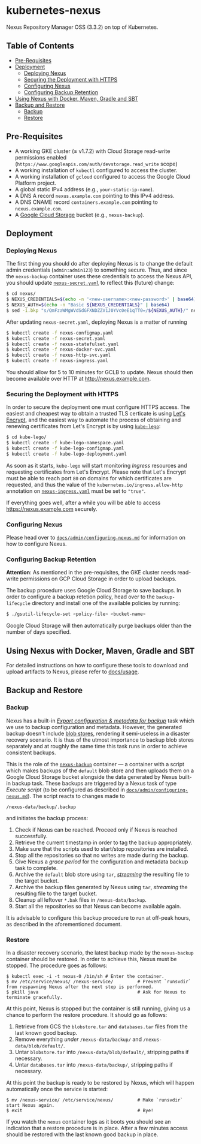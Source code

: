 # kubernetes-nexus

Nexus Repository Manager OSS (3.3.2) on top of Kubernetes.

## Table of Contents

* [Pre-Requisites](#pre-requisites)
* [Deployment](#deployment)
  * [Deploying Nexus](#deploying-nexus)
  * [Securing the Deployment with HTTPS](#securing-the-deployment-with-https)
  * [Configuring Nexus](#configuring-nexus)
  * [Configuring Backup Retention](#configuring-backup-retention)
* [Using Nexus with Docker, Maven, Gradle and SBT](#using-nexus-with-docker-maven-gradle-and-sbt)
* [Backup and Restore](#backup-and-restore)
  * [Backup](#backup)
  * [Restore](#restore)

## Pre-Requisites

* A working GKE cluster (≥ v1.7.2) with Cloud Storage read-write
  permissions enabled (`https://www.googleapis.com/auth/devstorage.read_write` scope)
* A working installation of `kubectl` configured to access the
  cluster.
* A working installation of `gcloud` configured to access the Google Cloud
  Platform project.
* A global static IPv4 address (e.g., `your-static-ip-name`).
* A DNS A record `nexus.example.com` pointing to this IPv4 address.
* A DNS CNAME record `containers.example.com` pointing to
  `nexus.example.com`.
* A [Google Cloud Storage](https://cloud.google.com/storage/) bucket (e.g.,
  `nexus-backup`).

## Deployment

### Deploying Nexus

The first thing you should do after deploying Nexus is to change the default
admin credentials (`admin:admin123`) to something secure. Thus, and since the
`nexus-backup` container uses these credentials to access the Nexus API, you
should update
[`nexus-secret.yaml`](kubernetes/nexus-secret.yaml)
to reflect this (future) change:

```bash
$ cd nexus/
$ NEXUS_CREDENTIALS=$(echo -n '<new-username>:<new-password>' | base64)
$ NEXUS_AUTH=$(echo -n "Basic ${NEXUS_CREDENTIALS}" | base64)
$ sed -i.bkp "s/QmFzaWMgWVdSdGFXNDZZV1J0YVc0eE1qTT0=/${NEXUS_AUTH}/" nexus-secret.yaml
```

After updating `nexus-secret.yaml`, deploying Nexus is a matter of running

```bash
$ kubectl create -f nexus-configmap.yaml
$ kubectl create -f nexus-secret.yaml
$ kubectl create -f nexus-statefulset.yaml
$ kubectl create -f nexus-docker-svc.yaml
$ kubectl create -f nexus-http-svc.yaml
$ kubectl create -f nexus-ingress.yaml
```

You should allow for 5 to 10 minutes for GCLB to update. Nexus should then
become available over HTTP at http://nexus.example.com.

### Securing the Deployment with HTTPS

In order to secure the deployment one must configure HTTPS access. The easiest
and cheapest way to obtain a trusted TLS certicate is using
[Let's Encrypt](https://letsencrypt.org/), and the easiest way to automate the
process of obtaining and renewing certificates from Let's Encrypt is by using
[`kube-lego`](https://github.com/jetstack/kube-lego):

```bash
$ cd kube-lego/
$ kubectl create -f kube-lego-namespace.yaml
$ kubectl create -f kube-lego-configmap.yaml
$ kubectl create -f kube-lego-deployment.yaml
```

As soon as it starts, `kube-lego` will start monitoring _Ingress_ resources and
requesting certificates from Let's Encrypt. Please note that Let's Encrypt must
be able to reach port `80` on domains for which certificates are requested, and
thus the value of the `kubernetes.io/ingress.allow-http` annotation on
[`nexus-ingress.yaml`](kubernetes/nexus-ingress.yaml)
must be set to `"true"`.

If everything goes well, after a while you will
be able to access https://nexus.example.com securely.

### Configuring Nexus

Please head over to
[`docs/admin/configuring-nexus.md`](docs/admin/configuring-nexus.md)
for information on how to configure Nexus.

### Configuring Backup Retention

**Attention**: As mentioned in the pre-requisites, the GKE cluster needs read-write
permissions on GCP Cloud Storage in order to upload backups.

The backup procedure uses Google Cloud Storage to save backups. In order to
configure a backup retetion policy, head over to the `backup-lifecycle`
directory and install one of the available policies by running:

```bash
$ ./gsutil-lifecycle-set <policy-file> <bucket-name>
```

Google Cloud Storage will then automatically purge backups older than the number
of days specified.

## Using Nexus with Docker, Maven, Gradle and SBT

For detailed instructions on how to configure these tools to download and upload
artifacts to Nexus, please refer to
[docs/usage](docs/usage/).

## Backup and Restore

### Backup

Nexus has a built-in
[_Export configuration & metadata for backup_](http://books.sonatype.com/nexus-book/3.3/reference/backup.html#backup-task)
task which we use to backup configuration and metadata. However, the generated
backup doesn't include
[blob stores](http://books.sonatype.com/nexus-book/3.3/reference/admin.html#admin-repository-blobstores),
rendering it semi-useless in a disaster recovery scenario. It is thus of the
utmost importance to backup blob stores separately and at roughly the same time
this task runs in order to achieve consistent backups.

This is the role of the
[`nexus-backup`](https://github.com/travelaudience/docker-nexus-backup)
container — a container with a script which makes backups of the `default`
blob store and then uploads them on a Google Cloud Storage bucket alongside the
data generated by Nexus built-in backup task. These backups are triggered by
a Nexus task of type _Execute script_ (to be configured as described in
[`docs/admin/configuring-nexus.md`](docs/admin/configuring-nexus.md)).
The script reacts to changes made to

```
/nexus-data/backup/.backup
```

and initiates the backup process:

1. Check if Nexus can be reached. Proceed only if Nexus is reached successfully.
1. Retrieve the current timestamp in order to tag the backup appropriately.
1. Make sure that the scripts used to start/stop repositories are installed.
1. Stop all the repositories so that no writes are made during the backup.
1. Give Nexus a _grace period_ for the configuration and metadata backup task to
   complete.
1. Archive the `default` blob store using `tar`,
   [_streaming_](https://cloud.google.com/storage/docs/streaming) the resulting
   file to the target bucket.
1. Archive the backup files generated by Nexus using `tar`, _streaming_ the
   resulting file to the target bucket.
1. Cleanup all leftover `*.bak` files in `/nexus-data/backup`.
1. Start all the repositories so that Nexus can become available again.

It is advisable to configure this backup procedure to run at off-peak hours, as
described in the aforementioned document.

### Restore

In a disaster recovery scenario, the latest backup made by the `nexus-backup`
container should be restored. In order to achieve this, Nexus must be stopped.
The procedure goes as follows:

```
$ kubectl exec -i -t nexus-0 /bin/sh # Enter the container.
$ mv /etc/service/nexus/ /nexus-service/         # Prevent `runsvdir` from respawning Nexus after the next step is performed.
$ pkill java                                     # Ask for Nexus to terminate gracefully.
```

At this point, Nexus is stopped but the container is still running, giving us a
chance to perform the restore procedure. It should go as follows:

1. Retrieve from GCS the `blobstore.tar` and `databases.tar` files
   from the last known good backup.
1. Remove everything _under_ `/nexus-data/backup/` and
   `/nexus-data/blob/default/`.
1. Untar `blobstore.tar` into `/nexus-data/blob/default/`, stripping paths if
   necessary.
1. Untar `databases.tar` into `/nexus-data/backup/`, stripping paths if
   necessary.

At this point the backup is ready to be restored by Nexus, which will happen
automatically once the service is started:

```
$ mv /nexus-service/ /etc/service/nexus/         # Make `runsvdir` start Nexus again.
$ exit                                           # Bye!
```

If you watch the `nexus` container logs as it boots you should see an indication
that a restore procedure is in place. After a few minutes access should be
restored with the last known good backup in place.